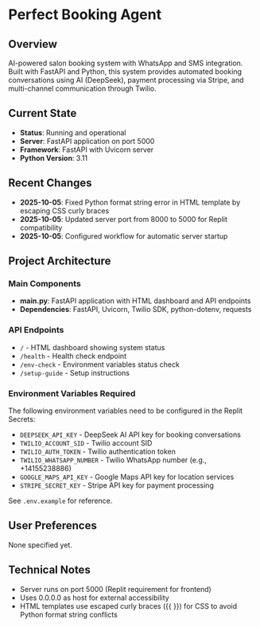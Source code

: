# Perfect Booking Agent

## Overview
AI-powered salon booking system with WhatsApp and SMS integration. Built with FastAPI and Python, this system provides automated booking conversations using AI (DeepSeek), payment processing via Stripe, and multi-channel communication through Twilio.

## Current State
- **Status**: Running and operational
- **Server**: FastAPI application on port 5000
- **Framework**: FastAPI with Uvicorn server
- **Python Version**: 3.11

## Recent Changes
- **2025-10-05**: Fixed Python format string error in HTML template by escaping CSS curly braces
- **2025-10-05**: Updated server port from 8000 to 5000 for Replit compatibility
- **2025-10-05**: Configured workflow for automatic server startup

## Project Architecture

### Main Components
- **main.py**: FastAPI application with HTML dashboard and API endpoints
- **Dependencies**: FastAPI, Uvicorn, Twilio SDK, python-dotenv, requests

### API Endpoints
- `/` - HTML dashboard showing system status
- `/health` - Health check endpoint
- `/env-check` - Environment variables status check
- `/setup-guide` - Setup instructions

### Environment Variables Required
The following environment variables need to be configured in the Replit Secrets:
- `DEEPSEEK_API_KEY` - DeepSeek AI API key for booking conversations
- `TWILIO_ACCOUNT_SID` - Twilio account SID
- `TWILIO_AUTH_TOKEN` - Twilio authentication token
- `TWILIO_WHATSAPP_NUMBER` - Twilio WhatsApp number (e.g., +14155238886)
- `GOOGLE_MAPS_API_KEY` - Google Maps API key for location services
- `STRIPE_SECRET_KEY` - Stripe API key for payment processing

See `.env.example` for reference.

## User Preferences
None specified yet.

## Technical Notes
- Server runs on port 5000 (Replit requirement for frontend)
- Uses 0.0.0.0 as host for external accessibility
- HTML templates use escaped curly braces ({{ }}) for CSS to avoid Python format string conflicts
